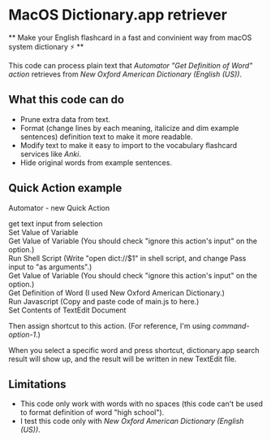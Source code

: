 # MacOS Dictionary.app retriever

** Make your English flashcard in a fast and convinient way from macOS system dictionary ⚡️ **
  
This code can process plain text that *Automator "Get Definition of Word" action* retrieves from *New Oxford American Dictionary (English (US))*.

## What this code can do
- Prune extra data from text.
- Format (change lines by each meaning, italicize and dim example sentences) definition text to make it more readable.
- Modify text to make it easy to import to the vocabulary flashcard services like *Anki*.
- Hide original words from example sentences.

## Quick Action example
Automator - new Quick Action  
  
get text input from selection  
Set Value of Variable  
Get Value of Variable (You should check "ignore this action's input" on the option.)  
Run Shell Script (Write "open dict://$1" in shell script, and change Pass input to "as arguments".)  
Get Value of Variable (You should check "ignore this action's input" on the option.)  
Get Definition of Word (I used New Oxford American Dictionary.)  
Run Javascript (Copy and paste code of main.js to here.)  
Set Contents of TextEdit Document  
  
Then assign shortcut to this action. (For reference, I'm using *command-option-1*.)
  
When you select a specific word and press shortcut, dictionary.app search result will show up, and the result will be written in new TextEdit file.

## Limitations
- This code only work with words with no spaces (this code can't be used to format definition of word "high school").
- I test this code only with *New Oxford American Dictionary (English (US))*.
